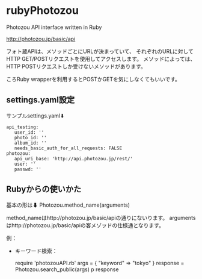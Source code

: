 rubyPhotozou
============

Photozou API interface written in Ruby

http://photozou.jp/basic/api

フォト蔵APIは、メソッドごとにURLが決まっていて、
それぞれのURLに対してHTTP GET/POSTリクエストを使用してアクセスします。 
メソッドによっては、HTTP POSTリクエストしか受けないメソッドがあります。

ころRuby wrapperを利用するとPOSTかGETを気にしなくてもいいです。

## settings.yaml設定

サンプルsettings.yaml⬇
     
    api_testing:
       user_id: ''
       photo_id: ''
       album_id: ''
       needs_basic_auth_for_all_requests: FALSE 
    photozou:
       api_uri_base: 'http://api.photozou.jp/rest/'
       user: ''
       passwd: ''

## Rubyからの使いかた

基本の形は⬇
Photozou.method_name(arguments)

method_nameはhttp://photozou.jp/basic/apiの通りにないります。
argumentsはhttp://photozou.jp/basic/apiの客メゾッドの仕様通となります。

例：

  * キーワード検索：

    require 'photozouAPI.rb'
    args = { "keyword" => "tokyo" }
    response = Photozou.search_public(args)
    p response
     
